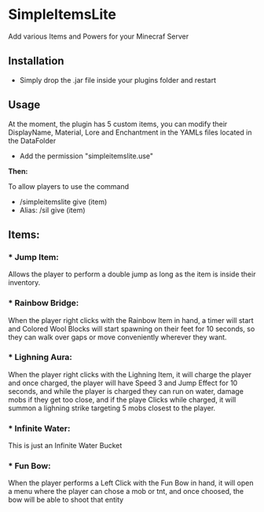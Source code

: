 # SimpleItemsLite

Add various Items and Powers for your Minecraf Server

## Installation
- Simply drop the .jar file inside your plugins folder and restart

## Usage
At the moment, the plugin has 5 custom items, you can modify their DisplayName, Material, Lore and Enchantment in the YAMLs files located in the DataFolder
- Add the permission "simpleitemslite.use"

**Then:**
  
  To allow players to use the command
- /simpleitemslite give (item)
- Alias: /sil give (item)

## Items:

### * **Jump Item**: 

Allows the player to perform a double jump as long as the item is inside their inventory.

### * **Rainbow Bridge**: 

When the player right clicks with the Rainbow Item in hand, a timer will start and Colored Wool Blocks will start spawning on their feet for 10 seconds,
so they can walk over gaps or move conveniently wherever they want.

### * **Lighning Aura**:

When the player right clicks with the Lighning Item, it will charge the player and once charged, the player will have Speed 3 and Jump Effect for 10 seconds, and while the player is charged
they can run on water, damage mobs if they get too close, and if the playe Clicks while charged, it will summon a lighning strike targeting 5 mobs closest to the player.

### * **Infinite Water**:

This is just an Infinite Water Bucket

### * **Fun Bow**:

When the player performs a Left Click with the Fun Bow in hand, it will open a menu where the player can chose a mob or tnt, and once choosed, the bow will be able to shoot that entity


